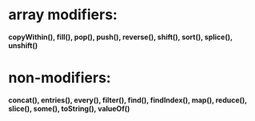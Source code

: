 # array modifiers:

**copyWithin(), fill(), pop(), push(), reverse(), shift(), sort(), splice(), unshift()**

# non-modifiers:

**concat(), entries(), every(), filter(), find(), findIndex(), map(), reduce(), slice(), some(), toString(), valueOf()**
